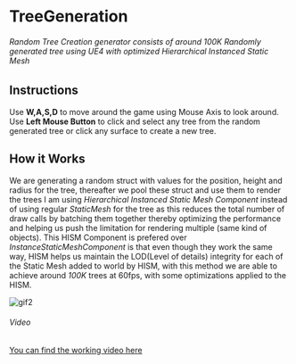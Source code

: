 # TreeGeneration

###### Random Tree Creation generator consists of around 100K Randomly generated tree using UE4 with optimized Hierarchical Instanced Static Mesh

## Instructions

Use **W,A,S,D** to move around the game using Mouse Axis to look around. Use **Left Mouse Button** to click and select any tree from the random generated tree or click any surface to create a new tree.

## How it Works

We are generating a random struct with values for the position, height and radius for the tree, thereafter we pool these struct and use them to render the trees
I am using *Hierarchical Instanced Static Mesh Component* instead of using regular *StaticMesh* for the tree as this reduces the total number of draw calls by batching them together thereby optimizing the performance and helping us push the limitation for rendering multiple (same kind of objects). This HISM Component is prefered over *InstanceStaticMeshComponent* is that even though they work the same way, HISM helps us maintain the LOD(Level of details) integrity for each of the Static Mesh added to world by HISM, with this method we are able to achieve around *100K* trees at 60fps, with some optimizations applied to the HISM.


![gif2](https://user-images.githubusercontent.com/24522063/112665671-c0630f00-8e74-11eb-8075-c4e510a9ed23.gif)


###### Video

[You can find the working video here](https://imgur.com/a/J5No1iO)

